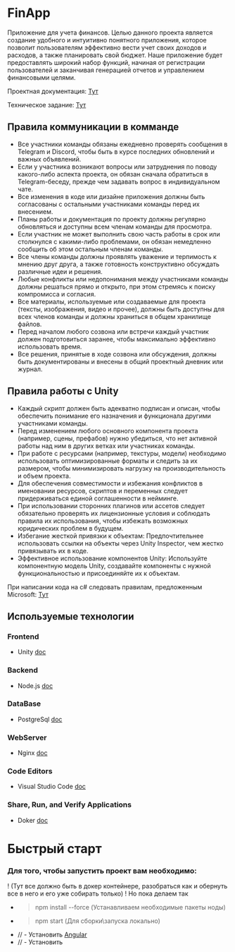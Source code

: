 # FinApp
Приложение для учета финансов. Целью данного проекта является создание удобного и интуитивно понятного приложения, которое позволит пользователям эффективно вести учет своих доходов и расходов, а также планировать свой бюджет. Наше приложение будет предоставлять широкий набор функций, начиная
от регистрации пользователей и заканчивая генерацией отчетов и управлением финансовыми
целями.

Проектная документация: [Тут](https://disk.yandex.ru/d/157B69BfXd8uTQ/I%20семестр)

Техническое задание: [Тут](https://docs.yandex.ru/docs/view?url=ya-disk-public%3A%2F%2FNlYGv4QGULzsZHGbxZb9SL95iBYmya%2F3lDLdEhd%2FXXRSXKUXbqfr8dL2oO%2BnjcF9LnwuG65u%2BCaUWt4uUumLKA%3D%3D%3A%2FII%20семестр%2FЭтап%201%2FТЗ.pdf&name=ТЗ.pdf&nosw=1)

## Правила коммуникации в комманде
- Все участники команды обязаны ежедневно проверять сообщения в Telegram и Discord, чтобы быть в курсе последних обновлений и важных объявлений.
- Если у участника возникают вопросы или затруднения по поводу какого-либо аспекта проекта, он обязан сначала обратиться в Telegram-беседу, прежде чем задавать вопрос в индивидуальном чате.
- Все изменения в коде или дизайне приложения должны быть согласованы с остальными участниками команды перед их внесением.
- Планы работы и документация по проекту должны регулярно обновляться и доступны всем членам команды для просмотра.
- Если участник не может выполнить свою часть работы в срок или столкнулся с какими-либо проблемами, он обязан немедленно сообщить об этом остальным членам команды.
- Все члены команды должны проявлять уважение и терпимость к мнению друг друга, а также готовность конструктивно обсуждать различные идеи и решения.
- Любые конфликты или недопонимания между участниками команды должны решаться прямо и открыто, при этом стремясь к поиску компромисса и согласия.
- Все материалы, используемые или создаваемые для проекта (тексты, изображения, видео и прочее), должны быть доступны для всех членов команды и должны храниться в общем хранилище файлов.
- Перед началом любого созвона или встречи каждый участник должен подготовиться заранее, чтобы максимально эффективно использовать время.
- Все решения, принятые в ходе созвона или обсуждения, должны быть документированы и внесены в общий проектный дневник или журнал.

## Правила работы с Unity
- Каждый скрипт должен быть адекватно подписан и описан, чтобы обеспечить понимание его назначения и функционала другими участниками команды.
- Перед изменением любого основного компонента проекта (например, сцены, префабов) нужно убедиться, что нет активной работы над ним в других ветках или участниках команды.
- При работе с ресурсами (например, текстуры, модели) необходимо использовать оптимизированные форматы и следить за их размером, чтобы минимизировать нагрузку на производительность и объем проекта.
- Для обеспечения совместимости и избежания конфликтов в именовании ресурсов, скриптов и переменных следует придерживаться единой соглашенности в нейминге.
- При использовании сторонних плагинов или ассетов следует обязательно проверять их лицензионные условия и соблюдать правила их использования, чтобы избежать возможных юридических проблем в будущем.
- Избегание жесткой привязки к объектам: Предпочтительнее использовать ссылки на объекты через Unity Inspector, чем жестко привязывать их в коде.
- Эффективное использование компонентов Unity: Используйте компонентную модель Unity, создавайте компоненты с нужной функциональностью и присоединяйте их к объектам.

При написании кода на c# следовать правилам, предложенным Microsoft: [Тут](https://learn.microsoft.com/en-us/dotnet/csharp/fundamentals/coding-style/coding-conventions
)


## Используемые технологии
### Frontend
- Unity [doc](https://docs.unity.com/)
### Backend
- Node.js [doc](https://nodejs.org/docs/latest/api/)
### DataBase
- PostgreSql [doc](https://www.postgresql.org/docs/current/)
### WebServer
- Nginx [doc](https://nginx.org/ru/docs/)
### Code Editors
- Visual Studio Code [doc](https://code.visualstudio.com/docs)
### Share, Run, and Verify Applications
- Doker [doc](https://docs.docker.com/?_gl=1*1oyux9e*_ga*NTU5OTQ5NTA3LjE3MTQ5MTY4NjU.*_ga_XJWPQMJYHQ*MTcxNDkxNjg2NC4xLjEuMTcxNDkxNjg4MS40My4wLjA.)

# Быстрый старт
### Для того, чтобы запустить проект вам необходимо:
! (Тут все должно быть в докер контейнере, разобраться как и обернуть все в него и его уже собирать только) !
Но пока делаем так
- > npm install --force (Устанавливаем необходимые пакеты ноды)
- > npm start (Для сборки\запуска локально)
- // - Установить [Angular](https://angular-doc.ru/guide/setup-local)
- // - Установить
